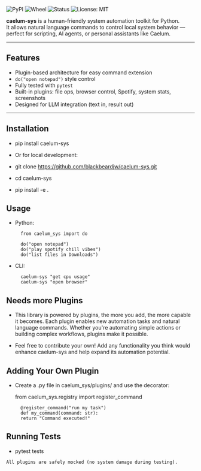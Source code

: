 ![PyPI](https://img.shields.io/pypi/v/caelum-sys)
![Wheel](https://img.shields.io/pypi/wheel/caelum-sys)
![Status](https://img.shields.io/pypi/status/caelum-sys)
![License: MIT](https://img.shields.io/badge/License-MIT-yellow.svg)

**caelum-sys** is a human-friendly system automation toolkit for Python.  
It allows natural language commands to control local system behavior — perfect for scripting, AI agents, or personal assistants like Caelum.

---

## Features

- Plugin-based architecture for easy command extension
- `do("open notepad")` style control
- Fully tested with `pytest`
- Built-in plugins: file ops, browser control, Spotify, system stats, screenshots
- Designed for LLM integration (text in, result out)

---

## Installation

- pip install caelum-sys

- Or for local development:
- git clone https://github.com/blackbeardjw/caelum-sys.git
- cd caelum-sys
- pip install -e .

## Usage
- Python:

        from caelum_sys import do

        do("open notepad")
        do("play spotify chill vibes")
        do("list files in Downloads")

- CLI:

        caelum-sys "get cpu usage"
        caelum-sys "open browser"

## Needs more Plugins

- This library is powered by plugins, the more you add, the more capable it becomes. Each plugin enables new automation tasks and natural language commands. Whether you're automating simple actions or building complex workflows, plugins make it possible.

- Feel free to contribute your own! Add any functionality you think would enhance caelum-sys and help expand its automation potential.


## Adding Your Own Plugin
- Create a .py file in caelum_sys/plugins/ and use the decorator:

    from caelum_sys.registry import register_command

        @register_command("run my task")
        def my_command(command: str):
        return "Command executed!"

 ## Running Tests

 -   pytest tests

    All plugins are safely mocked (no system damage during testing).